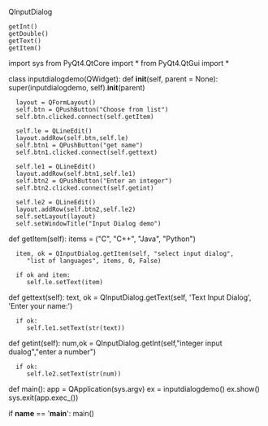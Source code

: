 QInputDialog

	getInt()
	getDouble()
	getText()
	getItem()
import sys
from PyQt4.QtCore import *
from PyQt4.QtGui import *

class inputdialogdemo(QWidget):
   def __init__(self, parent = None):
      super(inputdialogdemo, self).__init__(parent)
		
      layout = QFormLayout()
      self.btn = QPushButton("Choose from list")
      self.btn.clicked.connect(self.getItem)
		
      self.le = QLineEdit()
      layout.addRow(self.btn,self.le)
      self.btn1 = QPushButton("get name")
      self.btn1.clicked.connect(self.gettext)
		
      self.le1 = QLineEdit()
      layout.addRow(self.btn1,self.le1)
      self.btn2 = QPushButton("Enter an integer")
      self.btn2.clicked.connect(self.getint)
		
      self.le2 = QLineEdit()
      layout.addRow(self.btn2,self.le2)
      self.setLayout(layout)
      self.setWindowTitle("Input Dialog demo")
		
   def getItem(self):
      items = ("C", "C++", "Java", "Python")
		
      item, ok = QInputDialog.getItem(self, "select input dialog", 
         "list of languages", items, 0, False)
			
      if ok and item:
         self.le.setText(item)
			
   def gettext(self):
      text, ok = QInputDialog.getText(self, 'Text Input Dialog', 'Enter your name:')
		
      if ok:
         self.le1.setText(str(text))
			
   def getint(self):
      num,ok = QInputDialog.getInt(self,"integer input dualog","enter a number")
		
      if ok:
         self.le2.setText(str(num))
			
def main(): 
   app = QApplication(sys.argv)
   ex = inputdialogdemo()
   ex.show()
   sys.exit(app.exec_())
	
if __name__ == '__main__':
   main()
